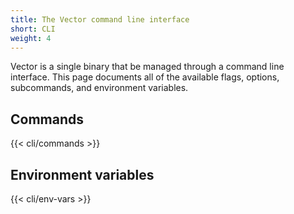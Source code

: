 ```yaml
---
title: The Vector command line interface
short: CLI
weight: 4
---
```


Vector is a single binary that be managed through a command line interface. This page documents all of the available flags, options, subcommands, and environment variables.

## Commands

{{< cli/commands >}}

## Environment variables

{{< cli/env-vars >}}

